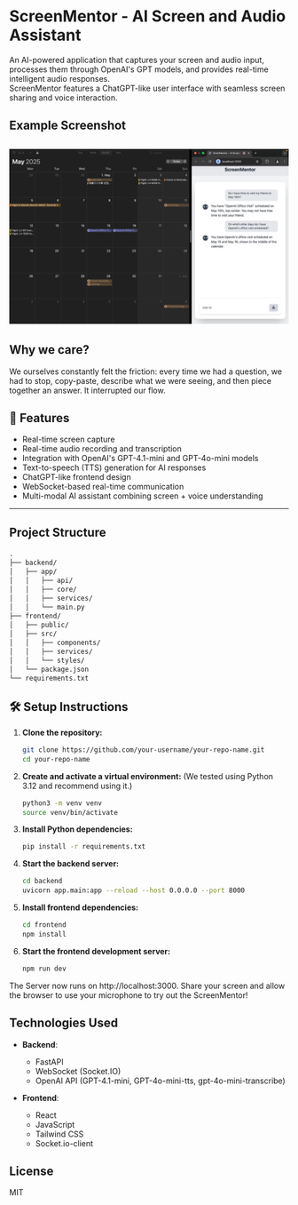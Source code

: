 # ScreenMentor - AI Screen and Audio Assistant

An AI-powered application that captures your screen and audio input, processes them through OpenAI's GPT models, and provides real-time intelligent audio responses.  
ScreenMentor features a ChatGPT-like user interface with seamless screen sharing and voice interaction.

## Example Screenshot

![Example Output](images/example.jpeg)
---

## Why we care? 

We ourselves constantly felt the friction: every time we had a question, we had to stop, copy-paste, describe what we were seeing, and then piece together an answer. It interrupted our flow.

## 🚀 Features

- Real-time screen capture
- Real-time audio recording and transcription
- Integration with OpenAI's GPT-4.1-mini and GPT-4o-mini models
- Text-to-speech (TTS) generation for AI responses
- ChatGPT-like frontend design
- WebSocket-based real-time communication
- Multi-modal AI assistant combining screen + voice understanding

---

## Project Structure
```
.
├── backend/
│   ├── app/
│   │   ├── api/
│   │   ├── core/
│   │   ├── services/
│   │   └── main.py
├── frontend/
│   ├── public/
│   ├── src/
│   │   ├── components/
│   │   ├── services/
│   │   └── styles/
│   └── package.json
└── requirements.txt
```

## 🛠️ Setup Instructions

1. **Clone the repository:**
   ```bash
   git clone https://github.com/your-username/your-repo-name.git
   cd your-repo-name
   ```
   

2. **Create and activate a virtual environment:**
(We tested using Python 3.12 and recommend using it.)
   ```bash 
   python3 -m venv venv
   source venv/bin/activate
   ```

3. **Install Python dependencies:**
   ```bash
   pip install -r requirements.txt
   ```

4. **Start the backend server:**
   ```bash
   cd backend
   uvicorn app.main:app --reload --host 0.0.0.0 --port 8000
   ```

5. **Install frontend dependencies:**
   ```bash
   cd frontend
   npm install
   ```

6. **Start the frontend development server:**
   ```bash
   npm run dev
   ```

The Server now runs on http://localhost:3000. Share your screen and allow the browser to use your microphone to try out the ScreenMentor! 

## Technologies Used

- **Backend**:
  - FastAPI
  - WebSocket (Socket.IO)
  - OpenAI API (GPT-4.1-mini, GPT-4o-mini-tts, gpt-4o-mini-transcribe)

- **Frontend**:
  - React
  - JavaScript
  - Tailwind CSS
  - Socket.io-client

## License

MIT 